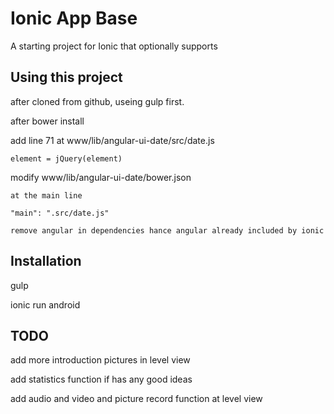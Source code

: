 Ionic App Base
=====================

A starting project for Ionic that optionally supports

## Using this project

after cloned from github, useing gulp first.

after bower install

  add line 71 at www/lib/angular-ui-date/src/date.js

    element = jQuery(element)

  modify www/lib/angular-ui-date/bower.json

    at the main line

    "main": ".src/date.js"

    remove angular in dependencies hance angular already included by ionic

## Installation

gulp

ionic run android

## TODO
  add more introduction pictures in level view

  add statistics function if has any good ideas

  add audio and video and picture record function at level view
